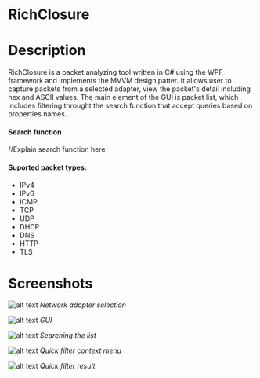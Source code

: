 # RichClosure


# Description
RichClosure is a packet analyzing tool written in C# using the WPF framework and implements the MVVM design patter. It allows user to capture packets from a selected adapter, view the packet's detail including hex and ASCII values. The main element of the GUI is packet list, which includes filtering throught the search function that accept queries based on properties names.

#### Search function
//Explain search function here

#### Suported packet types:
- IPv4
- IPv6
- ICMP
- TCP
- UDP
- DHCP
- DNS
- HTTP
- TLS


# Screenshots
![alt text](https://i.imgur.com/8wy0g4p.png) *Network adapter selection*


![alt text](https://i.imgur.com/eaL34Gq.png) *GUI*


![alt text](https://i.imgur.com/4YfofVD.png) *Searching the list*


![alt text](https://i.imgur.com/akT0jbv.png) *Quick filter context menu*


![alt text](https://i.imgur.com/lFvoozi.png) *Quick filter result*
